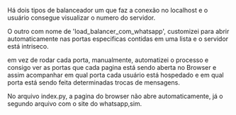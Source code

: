 Há dois tipos de balanceador um que faz a conexão no localhost e o usuário consegue visualizar o numero do servidor. 

O outro com nome de 'load_balancer_com_whatsapp', customizei para abrir automaticamente nas portas 
especificas contidas em uma lista e o servidor está intriseco. 

em vez de rodar cada porta, manualmente, automatizei o processo e consigo ver as portas que cada
pagina está sendo aberta no Browser e assim acompanhar em qual porta cada usuário está hospedado
e em qual porta está sendo feita determinadas trocas de mensagens. 

No arquivo index.py, a pagina do browser não abre automaticamente, já o segundo arquivo com o site
do whatsapp,sim. 
